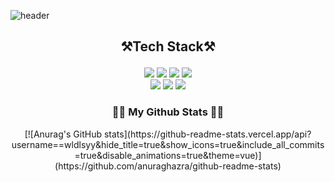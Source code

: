 ![header](https://capsule-render.vercel.app/api?type=venom?&text=Hi,%20I%20am%20Jeein%20Yang)


## <p align="center">⚒️Tech Stack⚒️</p>
<p align="center">
    <img src ="https://img.shields.io/badge/Python-3776AB.svg?&style=flat&logo=Python&logoColor=white"/>
    <img src ="https://img.shields.io/badge/C-A8B9CC.svg?&style=flat&logo=C&logoColor=white"/>
    <img src ="https://img.shields.io/badge/C++-00599C.svg?&style=flat&logo=C++&logoColor=white"/>
    <img src ="https://img.shields.io/badge/R-276DC3.svg?&style=flat&logo=R&logoColor=white"/><br>
    <img src ="https://img.shields.io/badge/MySQL-4479A1.svg?&style=flat&logo=MySQL&logoColor=white"/>
    <img src ="https://img.shields.io/badge/QGIS-589632.svg?&style=flat&logo=qgis&logoColor=white"/>
    <img src ="https://img.shields.io/badge/Tableau-E97627.svg?&style=flat&logo=Tableau&logoColor=white"/>

</p>

<h3 align="center">👩‍💻 My Github Stats 👩‍💻</h3>
<div align="center">
[![Anurag's GitHub stats](https://github-readme-stats.vercel.app/api?username==wldlsyy&hide_title=true&show_icons=true&include_all_commits=true&disable_animations=true&theme=vue)](https://github.com/anuraghazra/github-readme-stats)
</div>

<!--
**wldlsyy/wldlsyy** is a ✨ _special_ ✨ repository because its `README.md` (this file) appears on your GitHub profile.

Here are some ideas to get you started:

- 🔭 I’m currently working on ...
- 🌱 I’m currently learning ...
- 👯 I’m looking to collaborate on ...
- 🤔 I’m looking for help with ...
- 💬 Ask me about ...
- 📫 How to reach me: ...
- 😄 Pronouns: ...
- ⚡ Fun fact: ...
-->

